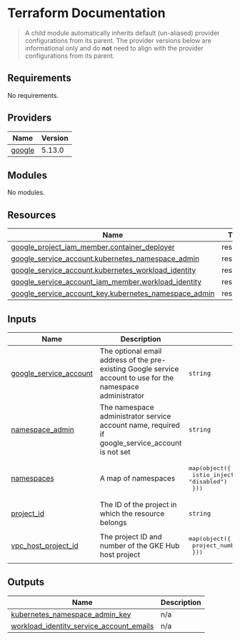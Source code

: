 # Terraform Documentation

> A child module automatically inherits default (un-aliased) provider configurations from its parent. The provider versions below are informational only and do **not** need to align with the provider configurations from its parent.

<!-- BEGINNING OF PRE-COMMIT-TERRAFORM DOCS HOOK -->
## Requirements

No requirements.

## Providers

| Name | Version |
|------|---------|
| <a name="provider_google"></a> [google](#provider\_google) | 5.13.0 |

## Modules

No modules.

## Resources

| Name | Type |
|------|------|
| [google_project_iam_member.container_deployer](https://registry.terraform.io/providers/hashicorp/google/latest/docs/resources/project_iam_member) | resource |
| [google_service_account.kubernetes_namespace_admin](https://registry.terraform.io/providers/hashicorp/google/latest/docs/resources/service_account) | resource |
| [google_service_account.kubernetes_workload_identity](https://registry.terraform.io/providers/hashicorp/google/latest/docs/resources/service_account) | resource |
| [google_service_account_iam_member.workload_identity](https://registry.terraform.io/providers/hashicorp/google/latest/docs/resources/service_account_iam_member) | resource |
| [google_service_account_key.kubernetes_namespace_admin](https://registry.terraform.io/providers/hashicorp/google/latest/docs/resources/service_account_key) | resource |

## Inputs

| Name | Description | Type | Default | Required |
|------|-------------|------|---------|:--------:|
| <a name="input_google_service_account"></a> [google\_service\_account](#input\_google\_service\_account) | The optional email address of the pre-existing Google service account to use for the namespace administrator | `string` | `""` | no |
| <a name="input_namespace_admin"></a> [namespace\_admin](#input\_namespace\_admin) | The namespace administrator service account name, required if google\_service\_account is not set | `string` | `""` | no |
| <a name="input_namespaces"></a> [namespaces](#input\_namespaces) | A map of namespaces | <pre>map(object({<br>    istio_injection = optional(string, "disabled")<br>  }))</pre> | n/a | yes |
| <a name="input_project_id"></a> [project\_id](#input\_project\_id) | The ID of the project in which the resource belongs | `string` | n/a | yes |
| <a name="input_vpc_host_project_id"></a> [vpc\_host\_project\_id](#input\_vpc\_host\_project\_id) | The project ID and number of the GKE Hub host project | <pre>map(object({<br>    project_number = string<br>  }))</pre> | `{}` | no |

## Outputs

| Name | Description |
|------|-------------|
| <a name="output_kubernetes_namespace_admin_key"></a> [kubernetes\_namespace\_admin\_key](#output\_kubernetes\_namespace\_admin\_key) | n/a |
| <a name="output_workload_identity_service_account_emails"></a> [workload\_identity\_service\_account\_emails](#output\_workload\_identity\_service\_account\_emails) | n/a |
<!-- END OF PRE-COMMIT-TERRAFORM DOCS HOOK -->
